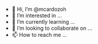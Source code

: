 - 👋 Hi, I’m @mcardozoh
- 👀 I’m interested in ...
- 🌱 I’m currently learning ...
- 💞️ I’m looking to collaborate on ...
- 📫 How to reach me ...

<!---
mcardozoh/mcardozoh is a ✨ special ✨ repository because its `README.md` (this file) appears on your GitHub profile.
You can click the Preview link to take a look at your changes.
--->
